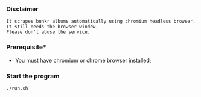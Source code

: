 ### Disclaimer
```
It scrapes bunkr albums automatically using chromium headless browser.
It still needs the browser window.
Please don't abuse the service.
```

### Prerequisite*
- You must have chromium or chrome browser installed;
### Start the program
```
./run.sh
```
